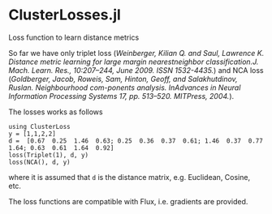 # ClusterLosses.jl
Loss function to learn distance metrics

So far we have only triplet loss (*Weinberger,  Kilian Q. and Saul,  Lawrence K.   Distance metric learning for large margin nearestneighbor classification.J. Mach. Learn. Res., 10:207–244, June 2009. ISSN 1532-4435.*) and NCA loss (*Goldberger, Jacob, Roweis, Sam, Hinton, Geoff, and Salakhutdinov, Ruslan.  Neighbourhood com-ponents analysis.  InAdvances in Neural Information Processing Systems 17, pp. 513–520. MITPress, 2004.*). 

The losses works as follows
```
using ClusterLoss
y = [1,1,2,2]
d =  [0.67  0.25  1.46  0.63; 0.25  0.36  0.37  0.61; 1.46  0.37  0.77  1.64; 0.63  0.61  1.64  0.92]
loss(Triplet(1), d, y)
loss(NCA(), d, y)
```
where it is assumed that `d` is the distance matrix, e.g. Euclidean, Cosine, etc.

The loss functions are compatible with Flux, i.e. gradients are provided. 
